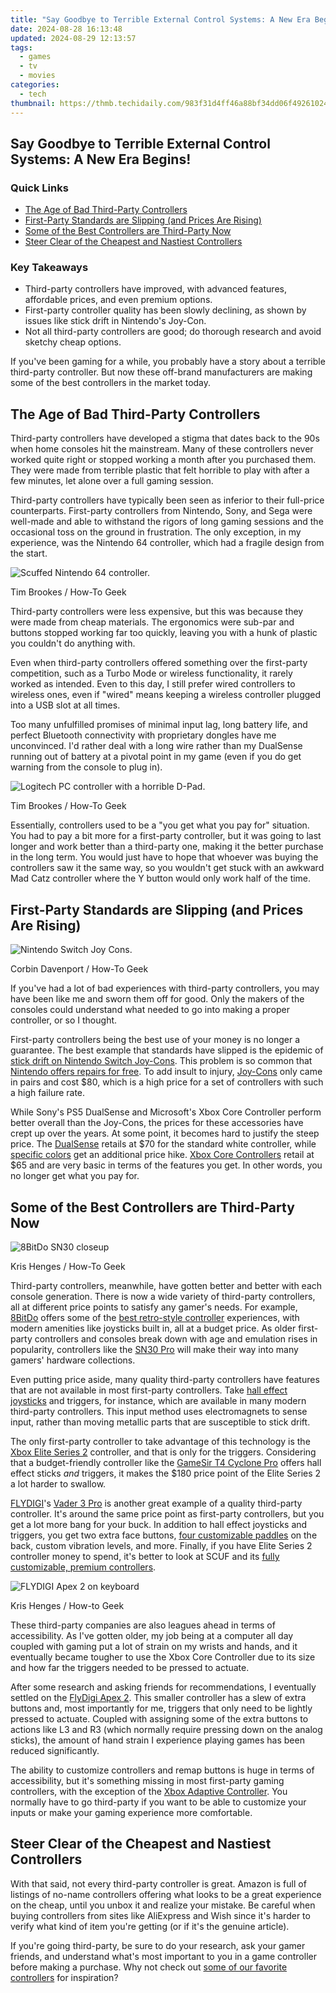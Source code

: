 ```yaml
---
title: "Say Goodbye to Terrible External Control Systems: A New Era Begins!"
date: 2024-08-28 16:13:48
updated: 2024-08-29 12:13:57
tags:
  - games
  - tv
  - movies
categories:
  - tech
thumbnail: https://thmb.techidaily.com/983f31d4ff46a88bf34dd06f49261024f8d7c362e39532f6eee2990ca747e49a.jpg
---
```


## Say Goodbye to Terrible External Control Systems: A New Era Begins!

### Quick Links

* [The Age of Bad Third-Party Controllers](https://facebook-video-content.techidaily.com/new-crafting-content-that-captivates-a-guide-to-facebook-reels-for-2024/)
* [First-Party Standards are Slipping (and Prices Are Rising)](https://www.howtogeek.com/the-days-of-awful-third-party-controllers-are-over/#first-party-standards-are-slipping-and-prices-are-rising)
* [Some of the Best Controllers are Third-Party Now](https://activate-lock.techidaily.com/in-2024-best-ways-to-bypass-icloud-activation-lock-on-iphone-12-pro-maxipadipod-by-drfone-ios/)
* [Steer Clear of the Cheapest and Nastiest Controllers](https://android-transfer.techidaily.com/in-2024-how-to-transfer-contacts-from-oneplus-12-to-other-android-devices-using-bluetooth-drfone-by-drfone-transfer-from-android-transfer-from-android/)

### Key Takeaways

* Third-party controllers have improved, with advanced features, affordable prices, and even premium options.
* First-party controller quality has been slowly declining, as shown by issues like stick drift in Nintendo's Joy-Con.
* Not all third-party controllers are good; do thorough research and avoid sketchy cheap options.

 If you've been gaming for a while, you probably have a story about a terrible third-party controller. But now these off-brand manufacturers are making some of the best controllers in the market today.

##  The Age of Bad Third-Party Controllers

 Third-party controllers have developed a stigma that dates back to the 90s when home consoles hit the mainstream. Many of these controllers never worked quite right or stopped working a month after you purchased them. They were made from terrible plastic that felt horrible to play with after a few minutes, let alone over a full gaming session.

 Third-party controllers have typically been seen as inferior to their full-price counterparts. First-party controllers from Nintendo, Sony, and Sega were well-made and able to withstand the rigors of long gaming sessions and the occasional toss on the ground in frustration. The only exception, in my experience, was the Nintendo 64 controller, which had a fragile design from the start.

![Scuffed Nintendo 64 controller.](https://static1.howtogeekimages.com/wordpress/wp-content/uploads/2024/03/nintendo_64_controller.jpg) 

Tim Brookes / How-To Geek

 Third-party controllers were less expensive, but this was because they were made from cheap materials. The ergonomics were sub-par and buttons stopped working far too quickly, leaving you with a hunk of plastic you couldn't do anything with.

 Even when third-party controllers offered something over the first-party competition, such as a Turbo Mode or wireless functionality, it rarely worked as intended. Even to this day, I still prefer wired controllers to wireless ones, even if "wired" means keeping a wireless controller plugged into a USB slot at all times.

 Too many unfulfilled promises of minimal input lag, long battery life, and perfect Bluetooth connectivity with proprietary dongles have me unconvinced. I'd rather deal with a long wire rather than my DualSense running out of battery at a pivotal point in my game (even if you do get warning from the console to plug in).

![Logitech PC controller with a horrible D-Pad.](https://static1.howtogeekimages.com/wordpress/wp-content/uploads/2024/03/logitech_controller.jpg) 

Tim Brookes / How-To Geek

 Essentially, controllers used to be a "you get what you pay for" situation. You had to pay a bit more for a first-party controller, but it was going to last longer and work better than a third-party one, making it the better purchase in the long term. You would just have to hope that whoever was buying the controllers saw it the same way, so you wouldn't get stuck with an awkward Mad Catz controller where the Y button would only work half of the time.

##  First-Party Standards are Slipping (and Prices Are Rising)

![Nintendo Switch Joy Cons.](https://static1.howtogeekimages.com/wordpress/wp-content/uploads/2024/03/52659706170_2192629c1a_o.jpg) 

Corbin Davenport / How-To Geek

 If you've had a lot of bad experiences with third-party controllers, you may have been like me and sworn them off for good. Only the makers of the consoles could understand what needed to go into making a proper controller, or so I thought.

 First-party controllers being the best use of your money is no longer a guarantee. The best example that standards have slipped is the epidemic of [stick drift on Nintendo Switch Joy-Cons](https://instagram-video-files.techidaily.com/new-discreet-insta-story-enthusiasts-best-5-tools/). This problem is so common that [Nintendo offers repairs for free](https://eaxpv-info.techidaily.com/updated-in-2024-from-hidden-channels-to-the-throne-of-1k-subscribers/). To add insult to injury, [Joy-Cons](https://www.amazon.com/Joy-Pastel-Purple-Green-Nintendo-Switch/dp/B0C7F58QFT?tag=hotoge-20&ascsubtag=UUhtgUeUpU2002105&asc%5Frefurl=https%3A%2F%2Fwww.howtogeek.com%2Fthe-days-of-awful-third-party-controllers-are-over%2F&asc%5Fcampaign=Evergreen) only came in pairs and cost $80, which is a high price for a set of controllers with such a high failure rate.

 While Sony's PS5 DualSense and Microsoft's Xbox Core Controller perform better overall than the Joy-Cons, the prices for these accessories have crept up over the years. At some point, it becomes hard to justify the steep price. The [DualSense](https://www.amazon.com/PlayStation-DualSense-Wireless-Controller-Galactic-5/dp/B0CQKLS4RP?tag=hotoge-20&ascsubtag=UUhtgUeUpU2002105&asc%5Frefurl=https%3A%2F%2Fwww.howtogeek.com%2Fthe-days-of-awful-third-party-controllers-are-over%2F&asc%5Fcampaign=Evergreen) retails at $70 for the standard white controller, while [specific colors](https://www.amazon.com/PlayStation-DualSense-Wireless-Controller-Galactic-5/dp/B09NJNR716?th=1&tag=hotoge-20&ascsubtag=UUhtgUeUpU2002105&asc%5Frefurl=https%3A%2F%2Fwww.howtogeek.com%2Fthe-days-of-awful-third-party-controllers-are-over%2F&asc%5Fcampaign=Evergreen) get an additional price hike. [Xbox Core Controllers](https://www.amazon.com/Microsoft-Xbox-WL-Controller-Gaming-Console/dp/B09BY1FTF7?tag=hotoge-20&ascsubtag=UUhtgUeUpU2002105&asc%5Frefurl=https%3A%2F%2Fwww.howtogeek.com%2Fthe-days-of-awful-third-party-controllers-are-over%2F&asc%5Fcampaign=Evergreen) retail at $65 and are very basic in terms of the features you get. In other words, you no longer get what you pay for.

##  Some of the Best Controllers are Third-Party Now

![8BitDo SN30 closeup](https://static1.howtogeekimages.com/wordpress/wp-content/uploads/2024/03/pxl_20240304_204309207-1.jpg) 

Kris Henges / How-To Geek

 Third-party controllers, meanwhile, have gotten better and better with each console generation. There is now a wide variety of third-party controllers, all at different price points to satisfy any gamer's needs. For example, [8BitDo](https://www.8bitdo.com) offers some of the [best retro-style controller](https://apple-account.techidaily.com/how-to-fix-apple-id-verification-code-not-working-from-iphone-12-pro-by-drfone-ios/) experiences, with modern amenities like joysticks built in, all at a budget price. As older first-party controllers and consoles break down with age and emulation rises in popularity, controllers like the [SN30 Pro](https://www.amazon.com/8Bitdo-Sn30-Pro-Bluetooth-Gamepad-Gray/dp/B08Y9QLCKM?tag=hotoge-20&ascsubtag=UUhtgUeUpU2002105&asc%5Frefurl=https%3A%2F%2Fwww.howtogeek.com%2Fthe-days-of-awful-third-party-controllers-are-over%2F&asc%5Fcampaign=Evergreen) will make their way into many gamers' hardware collections.

 Even putting price aside, many quality third-party controllers have features that are not available in most first-party controllers. Take [hall effect joysticks](https://youtube-blog.techidaily.com/esthetic-alignment-for-online-glamour-content-for-2024/) and triggers, for instance, which are available in many modern third-party controllers. This input method uses electromagnets to sense input, rather than moving metallic parts that are susceptible to stick drift.

 The only first-party controller to take advantage of this technology is the [Xbox Elite Series 2](https://www.amazon.com/Elite-2-Controller-Black-Xbox-One/dp/B07SFKTLZM?tag=hotoge-20&ascsubtag=UUhtgUeUpU2002105&asc%5Frefurl=https%3A%2F%2Fwww.howtogeek.com%2Fthe-days-of-awful-third-party-controllers-are-over%2F&asc%5Fcampaign=Evergreen) controller, and that is only for the triggers. Considering that a budget-friendly controller like the [GameSir T4 Cyclone Pro](https://www.amazon.com/GameSir-Wireless-Controller-Switch-Drifting-Nintendo/dp/B0CP23NLR6?th=1&tag=hotoge-20&ascsubtag=UUhtgUeUpU2002105&asc%5Frefurl=https%3A%2F%2Fwww.howtogeek.com%2Fthe-days-of-awful-third-party-controllers-are-over%2F&asc%5Fcampaign=Evergreen) offers hall effect sticks _and_ triggers, it makes the $180 price point of the Elite Series 2 a lot harder to swallow.

[FLYDIGI](https://en.flydigi.com)'s [Vader 3 Pro](https://www.amazon.com/PC-Controller-Changable-Triggers-Vibration-Multi-Platform/dp/B0C7GYX6MH?th=1&tag=hotoge-20&ascsubtag=UUhtgUeUpU2002105&asc%5Frefurl=https%3A%2F%2Fwww.howtogeek.com%2Fthe-days-of-awful-third-party-controllers-are-over%2F&asc%5Fcampaign=Evergreen) is another great example of a quality third-party controller. It's around the same price point as first-party controllers, but you get a lot more bang for your buck. In addition to hall effect joysticks and triggers, you get two extra face buttons, [four customizable paddles](https://fake-location.techidaily.com/prank-your-friends-easy-ways-to-fake-and-share-google-maps-location-on-vivo-v29e-drfone-by-drfone-virtual-android/) on the back, custom vibration levels, and more. Finally, if you have Elite Series 2 controller money to spend, it's better to look at SCUF and its [fully customizable, premium controllers](https://scufgaming.com/).

![FLYDIGI Apex 2 on keyboard](https://static1.howtogeekimages.com/wordpress/wp-content/uploads/2024/03/pxl_20240304_212844734.jpg) 

Kris Henges / How-to Geek

 These third-party companies are also leagues ahead in terms of accessibility. As I've gotten older, my job being at a computer all day coupled with gaming put a lot of strain on my wrists and hands, and it eventually became tougher to use the Xbox Core Controller due to its size and how far the triggers needed to be pressed to actuate.

 After some research and asking friends for recommendations, I eventually settled on the [FlyDigi Apex 2](https://www.amazon.com/Flydigi-Multi-Platform-Controller-Draggable-technology/dp/B08LYZYTVX?tag=hotoge-20&ascsubtag=UUhtgUeUpU2002105&asc%5Frefurl=https%3A%2F%2Fwww.howtogeek.com%2Fthe-days-of-awful-third-party-controllers-are-over%2F&asc%5Fcampaign=Evergreen). This smaller controller has a slew of extra buttons and, most importantly for me, triggers that only need to be lightly pressed to actuate. Coupled with assigning some of the extra buttons to actions like L3 and R3 (which normally require pressing down on the analog sticks), the amount of hand strain I experience playing games has been reduced significantly.

 The ability to customize controllers and remap buttons is huge in terms of accessibility, but it's something missing in most first-party gaming controllers, with the exception of the [Xbox Adaptive Controller](https://www.xbox.com/en-US/accessories/controllers/xbox-adaptive-controller). You normally have to go third-party if you want to be able to customize your inputs or make your gaming experience more comfortable.

##  Steer Clear of the Cheapest and Nastiest Controllers

 With that said, not every third-party controller is great. Amazon is full of listings of no-name controllers offering what looks to be a great experience on the cheap, until you unbox it and realize your mistake. Be careful when buying controllers from sites like AliExpress and Wish since it's harder to verify what kind of item you're getting (or if it's the genuine article).

 If you're going third-party, be sure to do your research, ask your gamer friends, and understand what's most important to you in a game controller before making a purchase. Why not check out [some of our favorite controllers](https://iphone-location.techidaily.com/in-2024-how-to-see-someones-location-on-apple-iphone-11-drfone-by-drfone-virtual-ios/) for inspiration?

<ins class="adsbygoogle"
     style="display:block"
     data-ad-format="autorelaxed"
     data-ad-client="ca-pub-7571918770474297"
     data-ad-slot="1223367746"></ins>



<ins class="adsbygoogle"
     style="display:block"
     data-ad-client="ca-pub-7571918770474297"
     data-ad-slot="8358498916"
     data-ad-format="auto"
     data-full-width-responsive="true"></ins>
